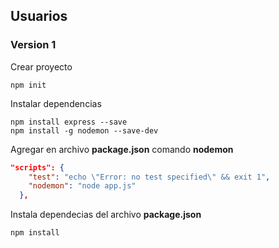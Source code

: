 ## Usuarios

### Version 1

Crear proyecto
```
npm init
```

Instalar dependencias
```
npm install express --save
npm install -g nodemon --save-dev
```

Agregar en archivo **package.json** comando **nodemon**
```json
"scripts": {
    "test": "echo \"Error: no test specified\" && exit 1",
    "nodemon": "node app.js"
  },
```

Instala dependecias del archivo **package.json**
```
npm install 
```
